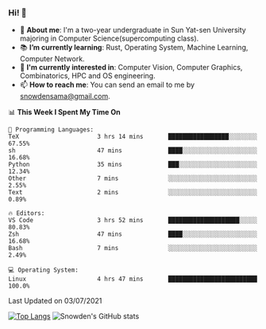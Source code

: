 ### Hi! 👋

+ :school: **About me**: I'm a two-year undergraduate in Sun Yat-sen University majoring in Computer Science(supercomputing class).
+ :books: **I’m currently learning**: Rust, Operating System, Machine Learning, Computer Network.
+ :lollipop: **I'm currently interested in**: Computer Vision, Computer Graphics, Combinatorics, HPC and OS engineering.
+ 📫 **How to reach me**: You can send an email to me by snowdensama@gmail.com.

<!--START_SECTION:waka-->
📊 **This Week I Spent My Time On** 

```text
💬 Programming Languages: 
TeX                      3 hrs 14 mins       █████████████████░░░░░░░░   67.55% 
sh                       47 mins             ████░░░░░░░░░░░░░░░░░░░░░   16.68% 
Python                   35 mins             ███░░░░░░░░░░░░░░░░░░░░░░   12.34% 
Other                    7 mins              ░░░░░░░░░░░░░░░░░░░░░░░░░   2.55% 
Text                     2 mins              ░░░░░░░░░░░░░░░░░░░░░░░░░   0.89%

🔥 Editors: 
VS Code                  3 hrs 52 mins       ████████████████████░░░░░   80.83% 
Zsh                      47 mins             ████░░░░░░░░░░░░░░░░░░░░░   16.68% 
Bash                     7 mins              ░░░░░░░░░░░░░░░░░░░░░░░░░   2.49%

💻 Operating System: 
Linux                    4 hrs 47 mins       █████████████████████████   100.0%

```


 Last Updated on 03/07/2021
<!--END_SECTION:waka-->


[![Top Langs](https://github-readme-stats.vercel.app/api/top-langs/?username=lixk28&langs_count=8&layout=compact&hide_border=true)](https://github.com/lixk28/github-readme-stats)
![Snowden's GitHub stats](https://github-readme-stats.vercel.app/api?username=lixk28&show_icons=true&hide_border=true&count_private=true)



<!--
**lixk28/lixk28** is a ✨ _special_ ✨ repository because its `README.md` (this file) appears on your GitHub profile.

Here are some ideas to get you started:

- 🔭 I’m currently working on ...
- 🌱 I’m currently learning ...
- 👯 I’m looking to collaborate on ...
- 🤔 I’m looking for help with ...
- 💬 Ask me about ...
- 📫 How to reach me: ...
- 😄 Pronouns: ...
- ⚡ Fun fact: ...
  -->
